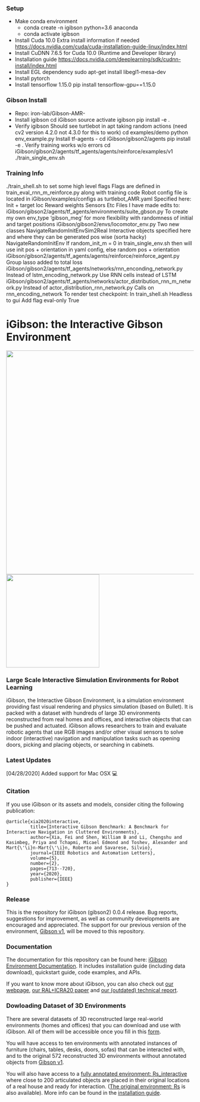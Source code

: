 ### Setup
- Make conda environment
  - conda create -n igibson python=3.6 anaconda
  - conda activate igibson
- Install Cuda 10.0
Extra install information if needed
https://docs.nvidia.com/cuda/cuda-installation-guide-linux/index.html
- Install CuDNN 7.6.5 for Cuda 10.0 (Runtime and Developer library)
 - Installation guide
https://docs.nvidia.com/deeplearning/sdk/cudnn-install/index.html
- Install EGL dependency
sudo apt-get install libegl1-mesa-dev
- Install pytorch
- Install tensorflow 1.15.0
pip install tensorflow-gpu==1.15.0

### Gibson Install
- Repo: iron-lab/Gibson-AMR-
- Install igibson
cd iGibson
source activate igibson
pip install -e .
- Verify igibson
Should see turtlebot in apt taking random actions (need cv2 version 4.2.0 not 4.3.0 for this to work)
cd examples/demo
python env_example.py
Install tf-agents - 
cd iGibson/gibson2/agents
pip install -e .
Verify training works w/o errors
cd iGibson/gibson2/agents/tf_agents/agents/reinforce/examples/v1
./train_single_env.sh

### Training Info
./train_shell.sh to set some high level flags
Flags are defined in train_eval_rnn_m_reinforce.py along with training code
Robot config file is located in iGibson/examples/configs as turtlebot_AMR.yaml
Specified here:
Init + target loc
Reward weights
Sensors
Etc
Files I have made edits to:
iGibson/gibson2/agents/tf_agents/environments/suite_gbson.py
To create my own env_type ‘gibson_meg’ for more flexibility with randomness of initial and target positions
iGibson/gibson2/envs/locomotor_env.py
Two new classes 
NavigateRandomInitEnvSim2Real
Interactive objects specified here and where they can be generated pos wise (sorta hacky)
NavigateRandomInitEnv
If random_init_m = 0 in train_single_env.sh then will use init pos + orientation in yaml config, else random pos + orientation
iGibson/gibson2/agents/tf_agents/agents/reinforce/reinforce_agent.py
Group lasso added to total loss
iGibson/gibson2/agents/tf_agents/networks/rnn_enconding_network.py 
Instead of lstm_encoding_network.py
Use RNN cells instead of LSTM
iGibson/gibson2/agents/tf_agents/networks/actor_distribution_rnn_m_network.py
Instead of actor_distribution_rnn_network.py
Calls on rnn_encoding_network
To render test checkpoint:
In train_shell.sh
Headless to gui
Add flag eval-only True


#  iGibson: the Interactive Gibson Environment

<img src="./docs/images/igibsonlogo.png" width="600"> <img src="./docs/images/igibson.gif" width="250"> 

### Large Scale Interactive Simulation Environments for Robot Learning

iGibson, the Interactive Gibson Environment, is a simulation environment providing fast visual rendering and physics simulation (based on Bullet). It is packed with a dataset with hundreds of large 3D environments reconstructed from real homes and offices, and interactive objects that can be pushed and actuated. iGibson allows researchers to train and evaluate robotic agents that use RGB images and/or other visual sensors to solve indoor (interactive) navigation and manipulation tasks such as opening doors, picking and placing objects, or searching in cabinets.

### Latest Updates
[04/28/2020] Added support for Mac OSX :computer:

### Citation
If you use iGibson or its assets and models, consider citing the following publication:

```
@article{xia2020interactive,
         title={Interactive Gibson Benchmark: A Benchmark for Interactive Navigation in Cluttered Environments},
         author={Xia, Fei and Shen, William B and Li, Chengshu and Kasimbeg, Priya and Tchapmi, Micael Edmond and Toshev, Alexander and Mart{\'\i}n-Mart{\'\i}n, Roberto and Savarese, Silvio},
         journal={IEEE Robotics and Automation Letters},
         volume={5},
         number={2},
         pages={713--720},
         year={2020},
         publisher={IEEE}
}
```


### Release
This is the repository for iGibson (gibson2) 0.0.4 release. Bug reports, suggestions for improvement, as well as community developments are encouraged and appreciated. The support for our previous version of the environment, [Gibson v1](http://github.com/StanfordVL/GibsonEnv/), will be moved to this repository.

### Documentation
The documentation for this repository can be found here: [iGibson Environment Documentation](http://svl.stanford.edu/igibson/docs/). It includes installation guide (including data download), quickstart guide, code examples, and APIs.

If you want to know more about iGibson, you can also check out [our webpage](http://svl.stanford.edu/igibson), [our RAL+ICRA20 paper](https://arxiv.org/abs/1910.14442) and [our (outdated) technical report](http://svl.stanford.edu/igibson/assets/gibsonv2paper.pdf).

### Dowloading Dataset of 3D Environments
There are several datasets of 3D reconstructed large real-world environments (homes and offices) that you can download and use with iGibson. All of them will be accessible once you fill in this [form](https://forms.gle/36TW9uVpjrE1Mkf9A).

You will have access to ten environments with annotated instances of furniture (chairs, tables, desks, doors, sofas) that can be interacted with, and to the original 572 reconstructed 3D environments without annotated objects from [Gibson v1](http://github.com/StanfordVL/GibsonEnv/).

You will also have access to a [fully annotated environment: Rs_interactive](https://storage.googleapis.com/gibson_scenes/Rs_interactive.tar.gz) where close to 200 articulated objects are placed in their original locations of a real house and ready for interaction. ([The original environment: Rs](https://storage.googleapis.com/gibson_scenes/Rs.tar.gz) is also available). More info can be found in the [installation guide](http://svl.stanford.edu/igibson/docs/installation.html).

